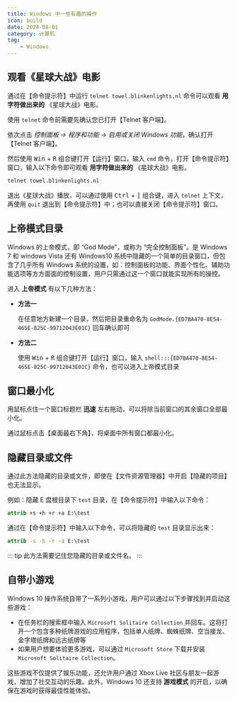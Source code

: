 ```yaml
---
title: Windows 中一些有趣的操作
icon: build
date: 2024-08-01
category: 计算机
tag:
    - Windows
---
```


## 观看《星球大战》电影

通过在【命令提示符】中运行 `telnet towel.blinkenlights.nl` 命令可以观看 **用字符做出来的** 《星球大战》电影。

使用 `telnet` 命令前需要先确认您已打开【Telnet 客户端】。

依次点击 *控制面板 -> 程序和功能 -> 启用或关闭 Windows 功能*，确认打开【Telnet 客户端】。

然后使用 <kbd>Win</kbd> + <kbd>R</kbd> 组合键打开【运行】窗口，输入 `cmd` 命令，打开【命令提示符】窗口，输入以下命令即可观看 **用字符做出来的** 《星球大战》电影。

```cmd
telnet towel.blinkenlights.nl
```

退出《星球大战》播放，可以通过使用 <kbd>Ctrl</kbd> + <kbd>\]</kbd> 组合键，进入 `telnet` 上下文，再使用 `quit` 退出到【命令提示符】中；也可以直接关闭【命令提示符】窗口。

## 上帝模式目录

Windows 的上帝模式，即 “God Mode”，或称为 “完全控制面板”。是 Windows 7 和 windows Vista 还有 Windows10 系统中隐藏的一个简单的目录窗口，但包含了几乎所有 Windows 系统的设置，如：控制面板的功能、界面个性化、辅助功能选项等方方面面的控制设置，用户只需通过这一个窗口就能实现所有的操控。

进入 **上帝模式** 有以下几种方法：

- **方法一**

    在任意地方新建一个目录，然后把目录重命名为 `GodMode.{ED7BA470-8E54-465E-825C-99712043E01C}` 回车确认即可

- **方法二**

    使用 <kbd>Win</kbd> + <kbd>R</kbd> 组合键打开【运行】窗口，输入 `shell:::{ED7BA470-8E54-465E-825C-99712043E01C}` 命令，也可以进入上帝模式目录

## 窗口最小化

用鼠标点住一个窗口标题栏 **迅速** 左右拖动，可以将除当前窗口的其余窗口全部最小化。

通过鼠标点击【桌面最右下角】，将桌面中所有窗口都最小化。

## 隐藏目录或文件

通过此方法隐藏的目录或文件，即使在【文件资源管理器】中开启【隐藏的项目】也无法显示。

例如：隐藏 E 盘根目录下 `test` 目录，在【命令提示符】中输入以下命令：

```cmd
attrib +s +h +r +a E:\test
```

通过在【命令提示符】中输入以下命令，可以将隐藏的 `test` 目录显示出来：

```cmd
attrib -s -h -r -a E:\test
```

::: tip
此方法需要记住您隐藏的目录或文件名。
:::

## 自带小游戏

‌Windows 10 操作系统自带了一系列小游戏，用户可以通过以下步骤找到并启动这些游戏：

- 在任务栏的搜索框中输入 ‌`Microsoft Solitaire Collection` 并回车。这将打开一个包含多种纸牌游戏的应用程序，包括单人纸牌、蜘蛛纸牌、空当接龙、金字塔纸牌和远古纸牌等
- 如果用户想要体验更多游戏，可以通过 `‌Microsoft Store` 下载并安装 `Microsoft Solitaire Collection`。

这些游戏不仅提供了娱乐功能，还允许用户通过 Xbox Live 社区与朋友一起游戏，增加了社交互动的乐趣。此外，Windows 10 还支持 **游戏模式** 的开启，以确保在游戏时获得最佳性能体验。
